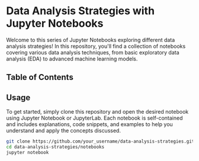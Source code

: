 # Data Analysis Strategies with Jupyter Notebooks

Welcome to this series of Jupyter Notebooks exploring different data analysis strategies! In this repository, you'll find a collection of notebooks covering various data analysis techniques, from basic exploratory data analysis (EDA) to advanced machine learning models.

## Table of Contents


## Usage

To get started, simply clone this repository and open the desired notebook using Jupyter Notebook or JupyterLab. Each notebook is self-contained and includes explanations, code snippets, and examples to help you understand and apply the concepts discussed.

```bash
git clone https://github.com/your_username/data-analysis-strategies.git
cd data-analysis-strategies/notebooks
jupyter notebook
